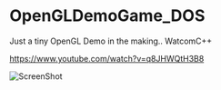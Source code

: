 # OpenGLDemoGame_DOS
Just a tiny OpenGL Demo in the making.. WatcomC++

https://www.youtube.com/watch?v=q8JHWQtH3B8

![ScreenShot](https://raw.github.com/kosmonautdnb/OpenGLDemoGame_DOS/main/DESC.PNG)

